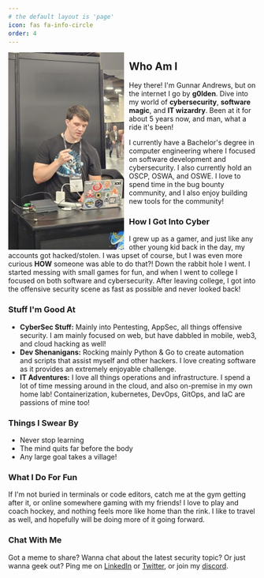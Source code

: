 ```yaml
---
# the default layout is 'page'
icon: fas fa-info-circle
order: 4
---
```

<img src="../profilepic.jpg" alt="Alt text for the image" width="235" height="400" style="float: left; margin-right: 10px;"/>

## Who Am I

Hey there! I'm Gunnar Andrews, but on the internet I go by **g0lden**. Dive into my world of **cybersecurity**, **software magic**, and **IT wizardry**. Been at it for about 5 years now, and man, what a ride it's been! 

I currently have a Bachelor's degree in computer engineering where I focused on software development and cybersecurity. I also currently hold an OSCP, OSWA, and OSWE. I love to spend time in the bug bounty community, and I also enjoy building new tools for the community!

### How I Got Into Cyber

I grew up as a gamer, and just like any other young kid back in the day, my accounts got hacked/stolen. I was upset of course, but I was even more curious **HOW** someone was able to do that?! Down the rabbit hole I went. I started messing with small games for fun, and when I went to college I focused on both software and cybersecurity. After leaving college, I got into the offensive security scene as fast as possible and never looked back!

### Stuff I'm Good At

- **CyberSec Stuff:** Mainly into Pentesting, AppSec, all things offensive security. I am mainly focused on web, but have dabbled in mobile, web3, and cloud hacking as well!
- **Dev Shenanigans:** Rocking mainly Python & Go to create automation and scripts that assist myself and other hackers. I love creating software as it provides an extremely enjoyable challenge.
- **IT Adventures:** I love all things operations and infrastructure. I spend a lot of time messing around in the cloud, and also on-premise in my own home lab! Containerization, kubernetes, DevOps, GitOps, and IaC are passions of mine too!

### Things I Swear By

- Never stop learning
- The mind quits far before the body
- Any large goal takes a village!

### What I Do For Fun

If I'm not buried in terminals or code editors, catch me at the gym getting after it, or online somewhere gaming with my friends! I love to play and coach hockey, and nothing feels more like home than the rink. I like to travel as well, and hopefully will be doing more of it going forward.

### Chat With Me

Got a meme to share? Wanna chat about the latest security topic? Or just wanna geek out? Ping me on [LinkedIn](https://www.linkedin.com/in/gunnar-andrews-317995136/) or [Twitter](https://twitter.com/G0LDEN_infosec), or join my [discord](https://discord.gg/BJcDKW4Ke6).
